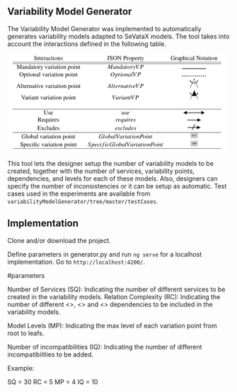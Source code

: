 ## Variability Model Generator


The Variability Model Generator was implemented to automatically generates variability models adapted to SeVataX models.
The tool takes into account the  interactions defined in the following table.

![Screenshot](table.png)


This tool lets the designer setup the number of variability models to be created, together with the number of services, variability points, dependencies, and levels for each of these models.
Also, designers can specify the number of inconsistencies or it can be setup as automatic.
Test cases used in the experiments are available from  `variabilityModelGenerator/tree/master/testCases`.


## Implementation

 Clone and/or download the project.


Define parameters in generator.py and run `ng serve` for a localhost implementation. Go to `http://localhost:4200/`.

#parameters

Number of Services (SQ): Indicating the number of different services to be created in the variability models.
Relation Complexity (RC): Indicating the number of different <<require>>, <<exclude>> and <<use>> dependencies  to be included in the variability models.

Model Levels (MP): Indicating the max level of each variation point from root to leafs.

Number of incompatibilities (IQ): Indicating the number of different incompatibilities to be added.

Example:

SQ = 30
RC = 5
MP = 4
IQ = 10



